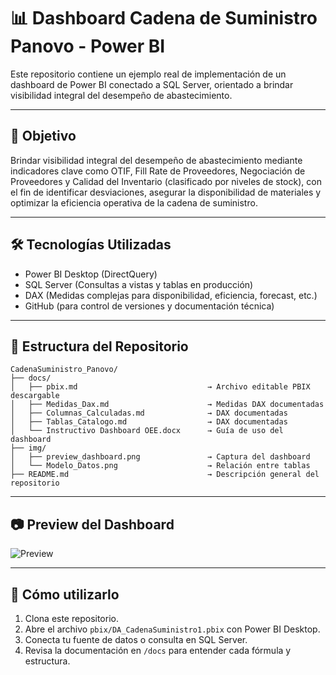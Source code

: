 # 📊 Dashboard Cadena de Suministro Panovo - Power BI

Este repositorio contiene un ejemplo real de implementación de un dashboard de Power BI conectado a SQL Server, orientado a brindar visibilidad integral del desempeño de abastecimiento.

---

## 📌 Objetivo

Brindar visibilidad integral del desempeño de abastecimiento mediante indicadores clave como OTIF, Fill Rate de Proveedores, Negociación de Proveedores y Calidad del Inventario (clasificado por niveles de stock), con el fin de identificar desviaciones, asegurar la disponibilidad de materiales y optimizar la eficiencia operativa de la cadena de suministro.

---

## 🛠️ Tecnologías Utilizadas

- Power BI Desktop (DirectQuery)
- SQL Server (Consultas a vistas y tablas en producción)
- DAX (Medidas complejas para disponibilidad, eficiencia, forecast, etc.)
- GitHub (para control de versiones y documentación técnica)

---

## 📁 Estructura del Repositorio

```plaintext
CadenaSuministro_Panovo/
├── docs/
│   ├── pbix.md                             → Archivo editable PBIX descargable
│   ├── Medidas_Dax.md                      → Medidas DAX documentadas
│   ├── Columnas_Calculadas.md              → DAX documentadas
│   ├── Tablas_Catalogo.md                  → DAX documentadas
│   └── Instructivo Dashboard OEE.docx      → Guía de uso del dashboard
├── img/
│   ├── preview_dashboard.png               → Captura del dashboard
│   └── Modelo_Datos.png                    → Relación entre tablas
├── README.md                               → Descripción general del repositorio
```

---

## 📷 Preview del Dashboard

![Preview](img/preview_dashboard.png)

---

## 📎 Cómo utilizarlo

1. Clona este repositorio.
2. Abre el archivo `pbix/DA_CadenaSuministro1.pbix` con Power BI Desktop.
3. Conecta tu fuente de datos o consulta en SQL Server.
4. Revisa la documentación en `/docs` para entender cada fórmula y estructura.


